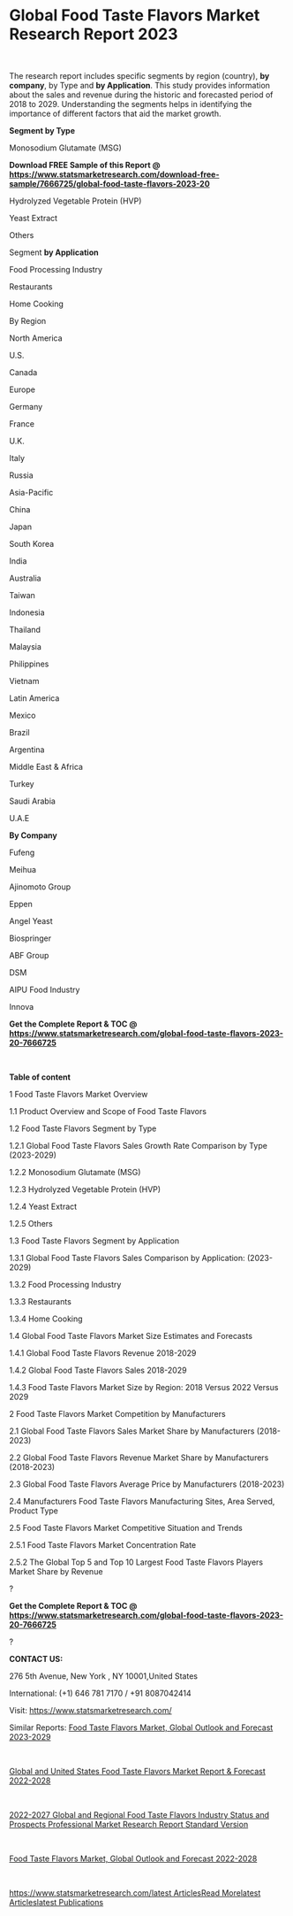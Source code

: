 <h1>Global Food Taste Flavors Market Research Report 2023</h1><br/><p>The research report includes specific segments by region (country), <strong>by company</strong>, by Type and <strong>by Application</strong>. This study provides information about the sales and revenue during the historic and forecasted period of 2018 to 2029. Understanding the segments helps in identifying the importance of different factors that aid the market growth.</p>
 
 
 
 <p><strong>Segment by Type</strong></p>
 
 
 
 <p>Monosodium Glutamate (MSG)</p>
 
 
 
 <p><strong>Download FREE Sample of this Report @ <a href="https://www.statsmarketresearch.com/download-free-sample/7666725/global-food-taste-flavors-2023-20">https://www.statsmarketresearch.com/download-free-sample/7666725/global-food-taste-flavors-2023-20</a></strong></p>
 
 
 
 <p>Hydrolyzed Vegetable Protein (HVP)</p>
 
 
 
 <p>Yeast Extract</p>
 
 
 
 <p>Others</p>
 
 
 
 <p>Segment <strong>by Application</strong></p>
 
 
 
 <p>Food Processing Industry</p>
 
 
 
 <p>Restaurants</p>
 
 
 
 <p>Home Cooking</p>
 
 
 
 <p>By Region</p>
 
 
 
 <p>North America</p>
 
 
 
 <p>U.S.</p>
 
 
 
 <p>Canada</p>
 
 
 
 <p>Europe</p>
 
 
 
 <p>Germany</p>
 
 
 
 <p>France</p>
 
 
 
 <p>U.K.</p>
 
 
 
 <p>Italy</p>
 
 
 
 <p>Russia</p>
 
 
 
 <p>Asia-Pacific</p>
 
 
 
 <p>China</p>
 
 
 
 <p>Japan</p>
 
 
 
 <p>South Korea</p>
 
 
 
 <p>India</p>
 
 
 
 <p>Australia</p>
 
 
 
 <p>Taiwan</p>
 
 
 
 <p>Indonesia</p>
 
 
 
 <p>Thailand</p>
 
 
 
 <p>Malaysia</p>
 
 
 
 <p>Philippines</p>
 
 
 
 <p>Vietnam</p>
 
 
 
 <p>Latin America</p>
 
 
 
 <p>Mexico</p>
 
 
 
 <p>Brazil</p>
 
 
 
 <p>Argentina</p>
 
 
 
 <p>Middle East & Africa</p>
 
 
 
 <p>Turkey</p>
 
 
 
 <p>Saudi Arabia</p>
 
 
 
 <p>U.A.E</p>
 
 
 
 <p><strong>By Company</strong></p>
 
 
 
 <p>Fufeng</p>
 
 
 
 <p>Meihua</p>
 
 
 
 <p>Ajinomoto Group</p>
 
 
 
 <p>Eppen</p>
 
 
 
 <p>Angel Yeast</p>
 
 
 
 <p>Biospringer</p>
 
 
 
 <p>ABF Group</p>
 
 
 
 <p>DSM</p>
 
 
 
 <p>AIPU Food Industry</p>
 
 
 
 <p>Innova</p>
 
 
 
 <div><b>Get the Complete Report & TOC @ <a href="https://www.statsmarketresearch.com/global-food-taste-flavors-2023-20-7666725">https://www.statsmarketresearch.com/global-food-taste-flavors-2023-20-7666725</a></b></div>
 
 
 
 <p><br />
 
 <b>Table of content</b></p>
 
 
 
 <p>1 Food Taste Flavors Market Overview<br />
 
 1.1 Product Overview and Scope of Food Taste Flavors<br />
 
 1.2 Food Taste Flavors Segment by Type<br />
 
 1.2.1 Global Food Taste Flavors Sales Growth Rate Comparison by Type (2023-2029)<br />
 
 1.2.2 Monosodium Glutamate (MSG)<br />
 
 1.2.3 Hydrolyzed Vegetable Protein (HVP)<br />
 
 1.2.4 Yeast Extract<br />
 
 1.2.5 Others<br />
 
 1.3 Food Taste Flavors Segment by Application<br />
 
 1.3.1 Global Food Taste Flavors Sales Comparison by Application: (2023-2029)<br />
 
 1.3.2 Food Processing Industry<br />
 
 1.3.3 Restaurants<br />
 
 1.3.4 Home Cooking<br />
 
 1.4 Global Food Taste Flavors Market Size Estimates and Forecasts<br />
 
 1.4.1 Global Food Taste Flavors Revenue 2018-2029<br />
 
 1.4.2 Global Food Taste Flavors Sales 2018-2029<br />
 
 1.4.3 Food Taste Flavors Market Size by Region: 2018 Versus 2022 Versus 2029<br />
 
 2 Food Taste Flavors Market Competition by Manufacturers<br />
 
 2.1 Global Food Taste Flavors Sales Market Share by Manufacturers (2018-2023)<br />
 
 2.2 Global Food Taste Flavors Revenue Market Share by Manufacturers (2018-2023)<br />
 
 2.3 Global Food Taste Flavors Average Price by Manufacturers (2018-2023)<br />
 
 2.4 Manufacturers Food Taste Flavors Manufacturing Sites, Area Served, Product Type<br />
 
 2.5 Food Taste Flavors Market Competitive Situation and Trends<br />
 
 2.5.1 Food Taste Flavors Market Concentration Rate<br />
 
 2.5.2 The Global Top 5 and Top 10 Largest Food Taste Flavors Players Market Share by Revenue<br />
 
 ? </p>
 
 
 
 <div><b>Get the Complete Report & TOC @ <a href="https://www.statsmarketresearch.com/global-food-taste-flavors-2023-20-7666725">https://www.statsmarketresearch.com/global-food-taste-flavors-2023-20-7666725</a></b></div>
 
 
 
 <p>? </p>
 
 
 
 <p><b>CONTACT US:</b><br />
 
 276 5th Avenue, New York , NY 10001,United States<br />
 
 International: (+1) 646 781 7170 / +91 8087042414<br />
 
 Visit: <a href="https://www.statsmarketresearch.com/">https://www.statsmarketresearch.com/</a><br />
 
 Similar Reports: <a href="https://www.statsmarketresearch.com/global-food-taste-flavors-2023-20-7666725">Food Taste Flavors Market, Global Outlook and Forecast 2023-2029</a><br />
 
 <br />
 
 <a href="https://www.statsmarketresearch.com/global-food-taste-flavors-2023-20-7666725">Global and United States Food Taste Flavors Market Report & Forecast 2022-2028</a><br />
 
 <br />
 
 <a href="https://www.statsmarketresearch.com/global-food-taste-flavors-2023-20-7666725">2022-2027 Global and Regional Food Taste Flavors Industry Status and Prospects Professional Market Research Report Standard Version</a><br />
 
 <br />
 
 <a href="https://www.statsmarketresearch.com/global-food-taste-flavors-2023-20-7666725">Food Taste Flavors Market, Global Outlook and Forecast 2022-2028</a><br />
 
 <br />
 
 <a href="https://gyeongbokgung.com">https://www.statsmarketresearch.com/</a><a href="https://hallyeomaritime.com">latest Articles</a><a href="https://jingwansa.com">Read More</a><a href="https://nguoiviet.jp/">latest Articles</a><a href="https://www.intelmarketresearch.com/">latest Publications</a></p>